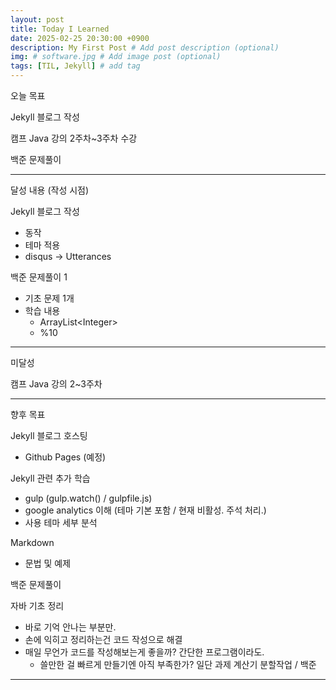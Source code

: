 ```yaml
---
layout: post
title: Today I Learned
date: 2025-02-25 20:30:00 +0900
description: My First Post # Add post description (optional)
img: # software.jpg # Add image post (optional)
tags: [TIL, Jekyll] # add tag
---
```


오늘 목표

Jekyll 블로그 작성

캠프 Java 강의 2주차~3주차 수강

백준 문제풀이

<hr>

달성 내용 (작성 시점)

Jekyll 블로그 작성
- 동작
- 테마 적용
- disqus -> Utterances

백준 문제풀이 1
- 기초 문제 1개
- 학습 내용
    - ArrayList\<Integer>
    - %10

<hr>

미달성

캠프 Java 강의 2~3주차

<hr>

향후 목표

Jekyll 블로그 호스팅
- Github Pages (예정)

Jekyll 관련 추가 학습
- gulp (gulp.watch() / gulpfile.js)
- google analytics 이해 (테마 기본 포함 / 현재 비활성. 주석 처리.)
- 사용 테마 세부 분석

Markdown
- 문법 및 예제

백준 문제풀이

자바 기초 정리
- 바로 기억 안나는 부분만.
- 손에 익히고 정리하는건 코드 작성으로 해결
- 매일 무언가 코드를 작성해보는게 좋을까? 간단한 프로그램이라도.
    - 쓸만한 걸 빠르게 만들기엔 아직 부족한가? 일단 과제 계산기 분할작업 / 백준

<hr>




